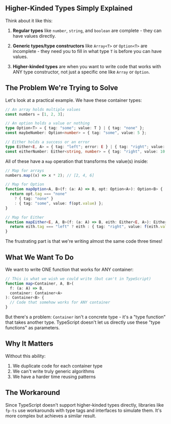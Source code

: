 ## Higher-Kinded Types Simply Explained

Think about it like this:

1. **Regular types** like `number`, `string`, and `boolean` are complete - they can have values directly.

2. **Generic types/type constructors** like `Array<T>` or `Option<T>` are incomplete - they need you to fill in what type `T` is before you can have values.

3. **Higher-kinded types** are when you want to write code that works with ANY type constructor, not just a specific one like `Array` or `Option`.

## The Problem We're Trying to Solve

Let's look at a practical example. We have these container types:

```typescript
// An array holds multiple values
const numbers = [1, 2, 3];

// An option holds a value or nothing
type Option<T> = { tag: "some"; value: T } | { tag: "none" };
const maybeNumber: Option<number> = { tag: "some", value: 5 };

// Either holds a success or an error
type Either<E, A> = { tag: "left"; error: E } | { tag: "right"; value: A };
const eitherNumber: Either<string, number> = { tag: "right", value: 10 };
```

All of these have a `map` operation that transforms the value(s) inside:

```typescript
// Map for arrays
numbers.map((x) => x * 2); // [2, 4, 6]

// Map for Option
function mapOption<A, B>(f: (a: A) => B, opt: Option<A>): Option<B> {
  return opt.tag === "none"
    ? { tag: "none" }
    : { tag: "some", value: f(opt.value) };
}

// Map for Either
function mapEither<E, A, B>(f: (a: A) => B, eith: Either<E, A>): Either<E, B> {
  return eith.tag === "left" ? eith : { tag: "right", value: f(eith.value) };
}
```

The frustrating part is that we're writing almost the same code three times!

## What We Want To Do

We want to write ONE function that works for ANY container:

```typescript
// This is what we wish we could write (but can't in TypeScript)
function map<Container, A, B>(
  f: (a: A) => B,
  container: Container<A>
): Container<B> {
  // Code that somehow works for ANY container
}
```

But there's a problem: `Container` isn't a concrete type - it's a "type function" that takes another type. TypeScript doesn't let us directly use these "type functions" as parameters.

## Why It Matters

Without this ability:

1. We duplicate code for each container type
2. We can't write truly generic algorithms
3. We have a harder time reusing patterns

## The Workaround

Since TypeScript doesn't support higher-kinded types directly, libraries like `fp-ts` use workarounds with type tags and interfaces to simulate them. It's more complex but achieves a similar result.
